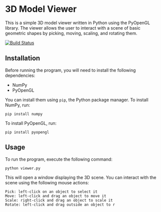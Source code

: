 # 3D Model Viewer

This is a simple 3D model viewer written in Python using the PyOpenGL library. The viewer allows the user to interact with a scene of basic geometric shapes by picking, moving, scaling, and rotating them.

[![Build Status](https://travis-ci.org/joemccann/dillinger.svg?branch=master)](https://travis-ci.org/joemccann/dillinger)

## Installation

Before running the program, you will need to install the following dependencies:

- NumPy
- PyOpenGL

You can install them using `pip`, the Python package manager. To install NumPy, run:

```
pip install numpy
```

To install PyOpenGL, run:

```
pip install pyopengl
```


## Usage

To run the program, execute the following command:

```
python viewer.py
```

This will open a window displaying the 3D scene. You can interact with the scene using the following mouse actions:

    Pick: left-click on an object to select it
    Move: left-click and drag an object to move it
    Scale: right-click and drag an object to scale it
    Rotate: left-click and drag outside an object to r

